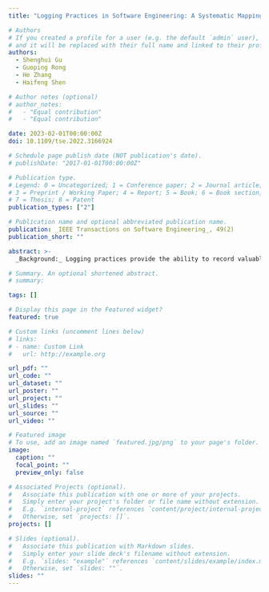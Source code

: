 ```yaml
---
title: "Logging Practices in Software Engineering: A Systematic Mapping Study"

# Authors
# If you created a profile for a user (e.g. the default `admin` user), write the username (folder name) here
# and it will be replaced with their full name and linked to their profile.
authors:
  - Shenghui Gu
  - Guoping Rong
  - He Zhang
  - Haifeng Shen

# Author notes (optional)
# author_notes:
#   - "Equal contribution"
#   - "Equal contribution"

date: 2023-02-01T00:00:00Z
doi: 10.1109/tse.2022.3166924

# Schedule page publish date (NOT publication's date).
# publishDate: "2017-01-01T00:00:00Z"

# Publication type.
# Legend: 0 = Uncategorized; 1 = Conference paper; 2 = Journal article;
# 3 = Preprint / Working Paper; 4 = Report; 5 = Book; 6 = Book section;
# 7 = Thesis; 8 = Patent
publication_types: ["2"]

# Publication name and optional abbreviated publication name.
publication: _IEEE Transactions on Software Engineering_, 49(2)
publication_short: ""

abstract: >-
  _Background:_ Logging practices provide the ability to record valuable runtime information of software systems to support operations tasks such as service monitoring and troubleshooting. However, current logging practices face common challenges. On the one hand, although the importance of logging practices has been broadly recognized, most of them are still conducted in an arbitrary or ad-hoc manner, ending up with questionable or inadequate support to perform these tasks. On the other hand, considerable research effort has been carried out on logging practices, however, few of the proposed techniques or methods have been widely adopted in industry. _Objective:_ This study aims to establish a comprehensive understanding of the research state of logging practices, with a focus on unveiling possible problems and gaps which further shed light on the potential future research directions. Method: We carried out a systematic mapping study on logging practices with 56 primary studies. _Results:_ This study provides a holistic report of the existing research on logging practices by systematically synthesizing and analyzing the focus and inter-relationship of the existing research in terms of issues, research topics and solution approaches. Using _3W1H_--_**W**hy to log_, _**W**here to log_, _**W**hat to log_ and _**H**ow well is the logging_--as the categorization standard, we find that: (1) the best known issues in logging practices have been repeatedly investigated; (2) the issues are often studied separately without considering their intricate relationships; (3) the _Where_ and _What_ questions have attracted the majority of research attention while little research effort has been made on the _Why_ and _How well_ questions; and (4) the relationships between issues, research topics, and approaches regarding logging practices appear many-to-many, which indicates a lack of profound understanding of the issues in practice and how they should be appropriately tackled. _Conclusions:_ This study indicates a need to advance the state of research on logging practices. For example, more research effort should be invested on _why to log_ to set the anchor of logging practices as well as on _how well is the logging_ to close the loop. In addition, a holistic process perspective should be taken into account in both the research and the adoption related to logging practices.

# Summary. An optional shortened abstract.
# summary:

tags: []

# Display this page in the Featured widget?
featured: true

# Custom links (uncomment lines below)
# links:
# - name: Custom Link
#   url: http://example.org

url_pdf: ""
url_code: ""
url_dataset: ""
url_poster: ""
url_project: ""
url_slides: ""
url_source: ""
url_video: ""

# Featured image
# To use, add an image named `featured.jpg/png` to your page's folder.
image:
  caption: ""
  focal_point: ""
  preview_only: false

# Associated Projects (optional).
#   Associate this publication with one or more of your projects.
#   Simply enter your project's folder or file name without extension.
#   E.g. `internal-project` references `content/project/internal-project/index.md`.
#   Otherwise, set `projects: []`.
projects: []

# Slides (optional).
#   Associate this publication with Markdown slides.
#   Simply enter your slide deck's filename without extension.
#   E.g. `slides: "example"` references `content/slides/example/index.md`.
#   Otherwise, set `slides: ""`.
slides: ""
---
```

